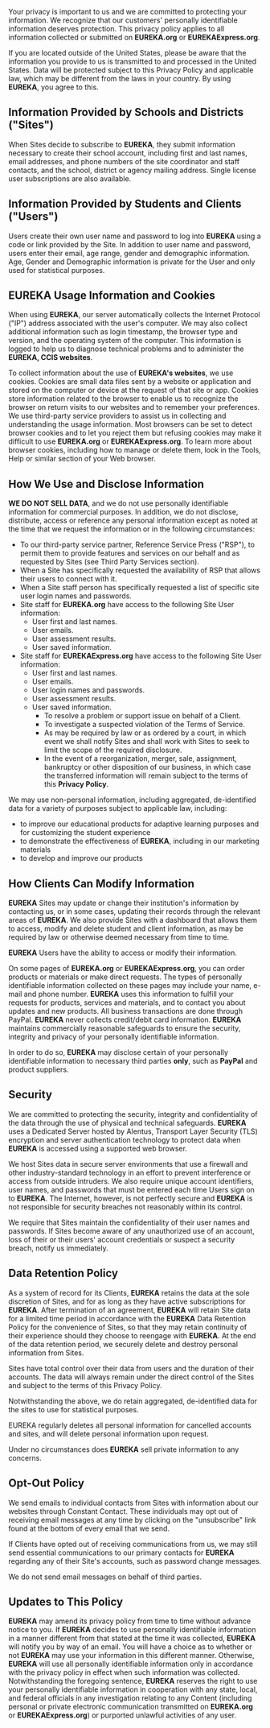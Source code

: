 Your privacy is important to us and we are committed to protecting your information. We recognize that our customers' personally identifiable information deserves protection. This privacy policy applies to all information collected or submitted on **EUREKA.org** or **EUREKAExpress.org**.

If you are located outside of the United States, please be aware that the information you provide to us is transmitted to and processed in the United States. Data will be protected subject to this Privacy Policy and applicable law, which may be different from the laws in your country. By using **EUREKA**, you agree to this.

Information Provided by Schools and Districts ("Sites")
-------------------------------------------------------

When Sites decide to subscribe to **EUREKA**, they submit information necessary to create their school account, including first and last names, email addresses, and phone numbers of the site coordinator and staff contacts, and the school, district or agency mailing address. Single license user subscriptions are also available.

Information Provided by Students and Clients ("Users")
------------------------------------------------------

Users create their own user name and password to log into **EUREKA** using a code or link provided by the Site. In addition to user name and password, users enter their email, age range, gender and demographic information. Age, Gender and Demographic information is private for the User and only used for statistical purposes.

**EUREKA** Usage Information and Cookies
----------------------------------------

When using **EUREKA**, our server automatically collects the Internet Protocol ("IP") address associated with the user's computer. We may also collect additional information such as login timestamp, the browser type and version, and the operating system of the computer. This information is logged to help us to diagnose technical problems and to administer the **EUREKA, CCIS websites**.

To collect information about the use of **EUREKA's websites**, we use cookies. Cookies are small data files sent by a website or application and stored on the computer or device at the request of that site or app. Cookies store information related to the browser to enable us to recognize the browser on return visits to our websites and to remember your preferences. We use third-party service providers to assist us in collecting and understanding the usage information. Most browsers can be set to detect browser cookies and to let you reject them but refusing cookies may make it difficult to use **EUREKA.org** or **EUREKAExpress.org**. To learn more about browser cookies, including how to manage or delete them, look in the Tools, Help or similar section of your Web browser.

How We Use and Disclose Information
-----------------------------------

**WE DO NOT SELL DATA**, and we do not use personally identifiable information for commercial purposes. In addition, we do not disclose, distribute, access or reference any personal information except as noted at the time that we request the information or in the following circumstances:

* To our third-party service partner, Reference Service Press ("RSP"), to permit them to provide features and services on our behalf and as requested by Sites (see Third Party Services section).
* When a Site has specifically requested the availability of RSP that allows their users to connect with it.
* When a Site staff person has specifically requested a list of specific site user login names and passwords.
* Site staff for **EUREKA.org** have access to the following Site User information:
    * User first and last names.
    * User emails.
    * User assessment results.
    * User saved information.
* Site staff for **EUREKAExpress.org** have access to the following Site User information:
    * User first and last names.
    * User emails.
    * User login names and passwords.
    * User assessment results.
    * User saved information.
        * To resolve a problem or support issue on behalf of a Client.
        * To investigate a suspected violation of the Terms of Service.
        * As may be required by law or as ordered by a court, in which event we shall notify Sites and shall work with Sites to seek to limit the scope of the required disclosure.
        * In the event of a reorganization, merger, sale, assignment, bankruptcy or other disposition of our business, in which case the transferred information will remain subject to the terms of this **Privacy Policy**.

We may use non-personal information, including aggregated, de-identified data for a variety of purposes subject to applicable law, including:

* to improve our educational products for adaptive learning purposes and for customizing the student experience
* to demonstrate the effectiveness of **EUREKA**, including in our marketing materials
* to develop and improve our products

How Clients Can Modify Information
----------------------------------

**EUREKA** Sites may update or change their institution's information by contacting us, or in some cases, updating their records through the relevant areas of **EUREKA**. We also provide Sites with a dashboard that allows them to access, modify and delete student and client information, as may be required by law or otherwise deemed necessary from time to time.

**EUREKA** Users have the ability to access or modify their information.

On some pages of **EUREKA.org** or **EUREKAExpress.org**, you can order products or materials or make direct requests. The types of personally identifiable information collected on these pages may include your name, e-mail and phone number. **EUREKA** uses this information to fulfill your requests for products, services and materials, and to contact you about updates and new products. All business transactions are done through PayPal. **EUREKA** never collects credit/debit card information. **EUREKA** maintains commercially reasonable safeguards to ensure the security, integrity and privacy of your personally identifiable information.

In order to do so, **EUREKA** may disclose certain of your personally identifiable information to necessary third parties **only**, such as **PayPal** and product suppliers.

Security
--------

We are committed to protecting the security, integrity and confidentiality of the data through the use of physical and technical safeguards. **EUREKA** uses a Dedicated Server hosted by Alentus, Transport Layer Security (TLS) encryption and server authentication technology to protect data when **EUREKA** is accessed using a supported web browser.

We host Sites data in secure server environments that use a firewall and other industry-standard technology in an effort to prevent interference or access from outside intruders. We also require unique account identifiers, user names, and passwords that must be entered each time Users sign on to **EUREKA**. The Internet, however, is not perfectly secure and **EUREKA** is not responsible for security breaches not reasonably within its control.

We require that Sites maintain the confidentiality of their user names and passwords. If Sites become aware of any unauthorized use of an account, loss of their or their users' account credentials or suspect a security breach, notify us immediately.

Data Retention Policy
---------------------

As a system of record for its Clients, **EUREKA** retains the data at the sole discretion of Sites, and for as long as they have active subscriptions for **EUREKA**. After termination of an agreement, **EUREKA** will retain Site data for a limited time period in accordance with the **EUREKA** Data Retention Policy for the convenience of Sites, so that they may retain continuity of their experience should they choose to reengage with **EUREKA**. At the end of the data retention period, we securely delete and destroy personal information from Sites.

Sites have total control over their data from users and the duration of their accounts. The data will always remain under the direct control of the Sites and subject to the terms of this Privacy Policy.

Notwithstanding the above, we do retain aggregated, de-identified data for the sites to use for statistical purposes.

EUREKA regularly deletes all personal information for cancelled accounts and sites, and will delete personal information upon request.

Under no circumstances does **EUREKA** sell private information to any concerns.

Opt-Out Policy
--------------

We send emails to individual contacts from Sites with information about our websites through Constant Contact. These individuals may opt out of receiving email messages at any time by clicking on the "unsubscribe" link found at the bottom of every email that we send.

If Clients have opted out of receiving communications from us, we may still send essential communications to our primary contacts for **EUREKA** regarding any of their Site's accounts, such as password change messages.

We do not send email messages on behalf of third parties.

Updates to This Policy
----------------------

**EUREKA** may amend its privacy policy from time to time without advance notice to you. If **EUREKA** decides to use personally identifiable information in a manner different from that stated at the time it was collected, **EUREKA** will notify you by way of an email. You will have a choice as to whether or not **EUREKA** may use your information in this different manner. Otherwise, **EUREKA** will use all personally identifiable information only in accordance with the privacy policy in effect when such information was collected. Notwithstanding the foregoing sentence, **EUREKA** reserves the right to use your personally identifiable information in cooperation with any state, local, and federal officials in any investigation relating to any Content (including personal or private electronic communication transmitted on **EUREKA.org** or **EUREKAExpress.org**) or purported unlawful activities of any user.